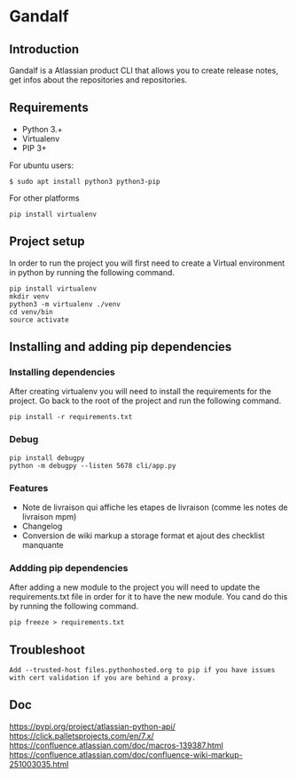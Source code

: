# Gandalf
## Introduction
Gandalf is a Atlassian product CLI that allows you to create release notes, get infos about the repositories and repositories.
## Requirements
* Python 3.+
* Virtualenv
* PIP 3+

For ubuntu users:
```
$ sudo apt install python3 python3-pip
```
For other platforms
```
pip install virtualenv
```

## Project setup

In order to run the project you will first need to create a Virtual environment in python by running the following command.

```
pip install virtualenv
mkdir venv
python3 -m virtualenv ./venv
cd venv/bin
source activate
```

## Installing and adding pip dependencies
### Installing dependencies

After creating virtualenv you will need to install the requirements for the project. Go back to the root of the project and run the following command.

```
pip install -r requirements.txt
```
### Debug
```
pip install debugpy
python -m debugpy --listen 5678 cli/app.py
```

### Features
* Note de livraison qui affiche les etapes de livraison (comme les notes de livraison mpm)
* Changelog
* Conversion de wiki markup a storage format et ajout des checklist manquante

### Addding pip dependencies
After adding a new module to the project you will need to update the requirements.txt file in order for it to have the new module. You cand do this by running the following command.

```
pip freeze > requirements.txt
```
## Troubleshoot
```
Add --trusted-host files.pythonhosted.org to pip if you have issues with cert validation if you are behind a proxy.
```

## Doc
https://pypi.org/project/atlassian-python-api/
https://click.palletsprojects.com/en/7.x/
https://confluence.atlassian.com/doc/macros-139387.html
https://confluence.atlassian.com/doc/confluence-wiki-markup-251003035.html